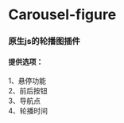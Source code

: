 # Carousel-figure
### 原生js的轮播图插件
#### 提供选项：
<dl>
<dt>1、悬停功能</dt>
<dt>2、前后按钮</dt>
<dt>3、导航点</dt>
<dt>4、轮播时间</dt>

